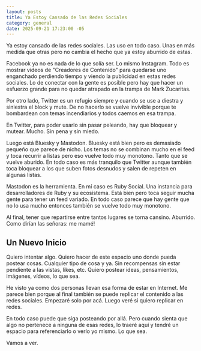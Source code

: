 ```yaml
---
layout: posts
title: Ya Estoy Cansado de las Redes Sociales
category: general
date: 2025-09-21 17:23:00 -05
---
```


Ya estoy cansado de las redes sociales. Las uso en todo caso. Unas en más medida que otras pero no cambia el hecho que ya estoy aburrido de estas.

Facebook ya no es nada de lo que solía ser. Lo mismo Instagram. Todo es mostrar vídeos de "Creadores de Contenido" para quedarse uno enganchado perdiendo tiempo y viendo la publicidad en estas redes sociales. Lo de conectar con la gente es posible pero hay que hacer un esfuerzo grande para no quedar atrapado en la trampa de Mark Zucaritas.

Por otro lado, Twitter es un refugio siempre y cuando se use a diestra y siniestra el block y mute. De no hacerlo se vuelve invivible porque te bombardean con temas incendiarios y todos caemos en esa trampa.

En Twitter, para poder usarlo sin pasar peleando, hay que bloquear y mutear. Mucho. Sin pena y sin miedo.

Luego está Bluesky y Mastodon. Bluesky está bien pero es demasiado pequeño que parece de nicho. Los temas no se combinan mucho en el feed y toca recurrir a listas pero eso vuelve todo muy monotono. Tanto que se vuelve aburido. En todo caso es más tranquilo que Twitter aunque también toca bloquear a los que suben fotos desnudos y salen de repeten en algunas listas.

Mastodon es la herramienta. En mí caso es Ruby Social. Una instancia para desarrolladores de Ruby y su ecosistema. Está bien pero toca seguir mucha gente para tener un feed variado. En todo caso parece que hay gente que no lo usa mucho entonces también se vuelve todo muy monotono.

Al final, tener que repartirse entre tantos lugares se torna cansino. Aburrido. Como dirían las señoras: me mamé!

## Un Nuevo Inicio

Quiero intentar algo. Quiero hacer de este espacio uno donde pueda postear cosas. Cualquier tipo de cosa y ya. Sin recompensas sin estar pendiente a las vistas, likes, etc. Quiero postear ideas, pensamientos, imágenes, vídeos, lo que sea.

He visto ya como dos personas llevan esa forma de estar en Internet. Me parece bien porque al final también se puede replicar el contenido a las redes sociales. Empezaré solo por acá. Luego veré si quiero replicar en redes.

En todo caso puede que siga posteando por allá. Pero cuando sienta que algo no pertenece a ninguna de esas redes, lo traeré aquí y tendré un espacio para referenciarlo o verlo yo mismo. Lo que sea.

Vamos a ver.
